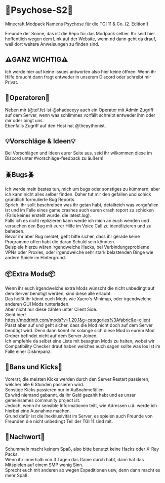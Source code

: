 # 🌿Psychose-S2🌿
Minecraft Modpack Namens Psychose für die TGI 11 &amp; Co. (2. Edition!)

Freunde der Sonne, das ist die Repo für das Modpack selber.
Ihr seid hier hoffentlich wegen dem Link auf der Website, wenn nd dann geht da drauf, weil dort weitere Anweisungen zu finden sind.

## ⚠️GANZ WICHTIG⚠️
Ich werde hier auf keine Issues antworten also hier keine öffnen. Wenn ihr Hilfe braucht dann fragt entweder in unserem Discord oder schreibt mir Privat.  

## 👑Operatoren👑
Neben mir (@tef.fe) ist @shadeeeyy auch ein Operator mit Admin Zugriff auf dem Server, wenn was schlimmes vorfällt schreibt entweder ihm oder mir oder pingt uns.  
Ebenfalls Zugriff auf den Host hat @thepythonist.  

## 💡Vorschläge & Ideen💡
Bei Vorschlägen und Ideen eurer Seite aus, seid ihr wilkommen diese im Discord unter #vorschläge-feedback zu äußern!  

## 🪲Bugs🪲
Ich werde mein bestes tun, mich um bugs oder sonstiges zu kümmern, aber ich kann nicht alles selber finden. Daher tut mir den gefallen und schick gründlich formulierte Bug Reports.  
Sprich, ihr sollt beschreiben was ihr getan habt, detailreich was vorgefallen ist und im Falle eines game crashes auch euren crash report zu schicken (Falls keines erstellt wurde, die latest.log).  
Falls ich es nicht replizieren kann werde ich mich an euch wenden und versuchen den Bug mit eurer Hilfe im Voice Call zu identifizieren und zu beheben.  
Bevor ihr aber Bug meldet, geht bitte sicher, dass ihr gerade keine Programme offen habt die daran Schuld sein könnten.  
Beispiele hierzu wären irgendwelche Hacks, bei Verbindungsprobleme VPNs oder Proxies, oder irgendwelche sehr stark belastenden Dinge wie andere Spiele im Hintergrund.  

## 📦Extra Mods📦
Wenn ihr euch irgendwelche extra Mods wünscht die nicht unbedingt auf dem Server benötigt werden, sind diese alle erlaubt.  
Das heißt ihr könnt euch Mods wie Xaero's Minimap, oder irgendwelche anderen GUI Mods runterladen.  
Aber nicht nur diese zählen unter Client Side.  
Sieht hier!  
https://modrinth.com/mods?v=1.20.1&g=categories%3Afabric&e=client  
Passt aber auf und geht sicher, dass die Mod nicht doch auf dem Server benötigt wird. Denn dann könnt ihr solange sich diese Mod in eurem Mod Ordner befindet nicht auf dem Server Joinen.  
Ich empfehle da selbst eine Liste mit besagten Mods zu halten, wobei wir Compatibility Checker drauf haben welches euch sagen sollte was los ist im Falle einer Diskrepanz.  

## 🔨Bans und Kicks🔨
Vorerst, die meisten Kicks werden durch den Server Restart passieren, welcher alle 6 Stunden passieren wird.  
Sonstige Kicks passieren nur in Außnahmefällen  
Es wird niemand gebannt, da ihr Geld gezahlt habt und es unser gemeinsames community project ist.  
Jedoch, wenn ihr sensible Informationen teilt, wie Adressen u.ä. werde ich hierbei eine Ausnahme machen.  
Grund dafür ist die Inexklusivität im Server, es spielen auch Freunde von Freunden die nicht unbedingt Teil der TGI 11 sind mit.  

## 💖Nachwort💖
Schummeln macht keinem Spaß, also bitte benutzt keine Hacks oder X-Ray Packs.  
Wenn ihr innerhalb von 3 Tagen das Game durch habt, dann hat das Mitspielen auf einem SMP wenig Sinn.  
Sprecht euch mit anderen ab wegen Expeditionen usw, denn dann macht es mehr Spaß.  
